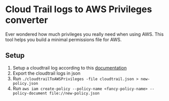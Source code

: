 # Cloud Trail logs to AWS Privileges converter

Ever wondered how much privileges you really need when using AWS. This tool helps
you build a minimal permissions file for AWS.

## Setup

1. Setup a cloudtrail log according to this [documentation](https://docs.aws.amazon.com/awscloudtrail/latest/userguide/cloudtrail-create-a-trail-using-the-console-first-time.html)
2. Export the cloudtrail logs in json
3. Run `./cloudtrailToAWSPrivileges -file cloudtrail.json > new-policy.json`
4. Run `aws iam create-policy --policy-name <fancy-policy-name> --policy-document file://new-policy.json`
